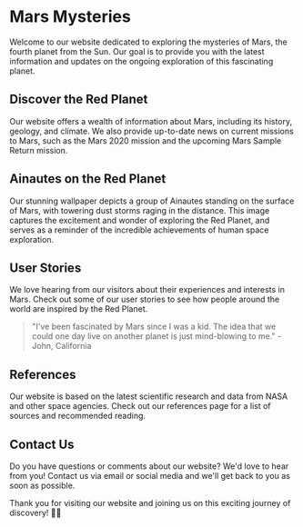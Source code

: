 <!--font:Montserrat-->

# Mars Mysteries

Welcome to our website dedicated to exploring the mysteries of Mars, the fourth planet from the Sun. Our goal is to provide you with the latest information and updates on the ongoing exploration of this fascinating planet.

## Discover the Red Planet

Our website offers a wealth of information about Mars, including its history, geology, and climate. We also provide up-to-date news on current missions to Mars, such as the Mars 2020 mission and the upcoming Mars Sample Return mission.

## Ainautes on the Red Planet

Our stunning wallpaper depicts a group of Ainautes standing on the surface of Mars, with towering dust storms raging in the distance. This image captures the excitement and wonder of exploring the Red Planet, and serves as a reminder of the incredible achievements of human space exploration.

## User Stories

We love hearing from our visitors about their experiences and interests in Mars. Check out some of our user stories to see how people around the world are inspired by the Red Planet.

> "I've been fascinated by Mars since I was a kid. The idea that we could one day live on another planet is just mind-blowing to me." - John, California

## References

Our website is based on the latest scientific research and data from NASA and other space agencies. Check out our references page for a list of sources and recommended reading.

## Contact Us

Do you have questions or comments about our website? We'd love to hear from you! Contact us via email or social media and we'll get back to you as soon as possible.

Thank you for visiting our website and joining us on this exciting journey of discovery! 🚀🔭

<!--

Write me content for website with wallpaper which alt text is:

"A group of Ainautes standing on the surface of a red planet, with towering dust storms raging in the distance."

The name/title of the page should not be 1:1 copy of the alt text but rather a real content of the website which is using this wallpaper.

- Use markdown format
- Start with heading
- Heading should be short and concise
- The content should look like a real website
- The website should not be about the wallpaper, wallpaper is just a related background
- Heading should be contain work "wallpaper" or "background"
- Include real sections like references, contact, user stories, etc. use things relevant to the page purpose.
- Feel free to use structure like headings, bullets, numbering, blockquotes, paragraphs, horizontal lines, etc.
- You can use formatting like bold or _italic_
- You can include UTF-8 emojis
- Links should be only #hash anchors (and you can refer to the document itself)
- Do not include images


---


# Red Planet Exploration: Uncovering the Mysteries of Mars

Welcome to our website dedicated to exploring the mysteries of Mars, the fourth planet from the Sun. Our goal is to provide you with the latest information and updates on the ongoing exploration of this fascinating planet.

## Discover the Red Planet

Our website offers a wealth of information about Mars, including its history, geology, and climate. We also provide up-to-date news on current missions to Mars, such as the Mars 2020 mission and the upcoming Mars Sample Return mission.

## Ainautes on the Red Planet

Our stunning wallpaper depicts a group of Ainautes standing on the surface of Mars, with towering dust storms raging in the distance. This image captures the excitement and wonder of exploring the Red Planet, and serves as a reminder of the incredible achievements of human space exploration.

## User Stories

We love hearing from our visitors about their experiences and interests in Mars. Check out some of our user stories to see how people around the world are inspired by the Red Planet.

> "I've been fascinated by Mars since I was a kid. The idea that we could one day live on another planet is just mind-blowing to me." - John, California

## References

Our website is based on the latest scientific research and data from NASA and other space agencies. Check out our references page for a list of sources and recommended reading.

## Contact Us

Do you have questions or comments about our website? We'd love to hear from you! Contact us via email or social media and we'll get back to you as soon as possible.

Thank you for visiting our website and joining us on this exciting journey of discovery! 🚀🔭


---


Write me a Google font which is best fitting for the website.

Pick from the list:
- Raleway
- Roboto
- Orbitron
- Futura
- Cinzel
- Cinzel Decorative
- Dancing Script
- Barlow Condensed
- Cabin
- Open Sans
- Cormorant Garamond
- Exo 2
- Alegreya
- Barlow Condensed
- Poppins
- Montserrat
- Playfair Display
- Lobster
- Inter
- Great Vibes
- Lato
- IBM Plex Sans


Write just the font name nothing else.


---


Montserrat

-->

